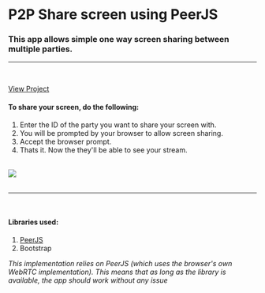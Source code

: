 # P2P Share screen using PeerJS
### This app allows simple one way screen sharing between multiple parties. 
<hr>
<br>

[View Project](https://dcf-01.github.io/p2p-WebRTC/)

#### To share your screen, do the following:

1. Enter the ID of the party you want to share your screen with.
2. You will be prompted by your browser to allow screen sharing.
3. Accept the browser prompt.
4. Thats it. Now the they'll be able to see your stream.
<br/><br/>
<img src="https://imgur.com/aB3XJxk.png">
<br/><br/>
<hr>
<br>

#### Libraries used:
1. [PeerJS](https://github.com/peers/peerjs)
2. Bootstrap

*This implementation relies on PeerJS (which uses the browser's own WebRTC implementation). This means that as long as the library is available, the app should work without any issue*




